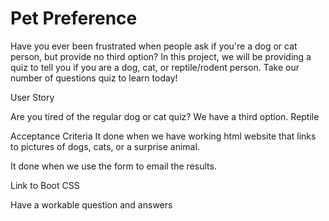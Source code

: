# Pet Preference 
Have you ever been frustrated when people ask if you're a dog or cat person, but provide no third option? In this project, we will be providing a quiz to tell you if you are a dog, cat, or reptile/rodent person. Take our number of questions quiz to learn today!

User Story 

Are you tired of the regular dog or cat quiz?
We have a third option. Reptile

Acceptance Criteria 
It done when we have working html website that links to pictures of dogs, cats, or a surprise animal.

It done when we use the form to email the results. 

Link to Boot CSS <link href="https://cdn.jsdelivr.net/npm/bootstrap@5.3.3/dist/css/bootstrap.min.css" rel="stylesheet" integrity="sha384-QWTKZyjpPEjISv5WaRU9OFeRpok6YctnYmDr5pNlyT2bRjXh0JMhjY6hW+ALEwIH" crossorigin="anonymous">

Have a workable question and answers 

